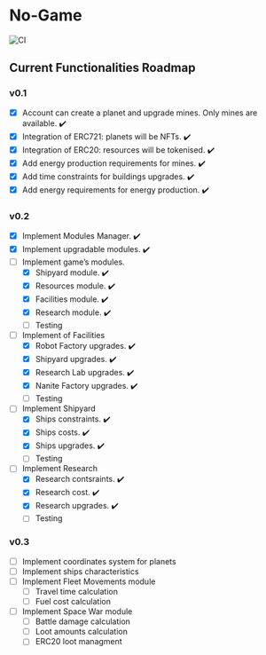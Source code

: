 # No-Game

![CI](https://github.com/ametel01/No-Game/blob/main/.github/workflows/tests.yml/badge.svg)

## Current Functionalities Roadmap

### v0.1

- [x] Account can create a planet and upgrade mines. Only mines are available. :heavy_check_mark:
- [x] Integration of ERC721: planets will be NFTs. :heavy_check_mark:
- [x] Integration of ERC20: resources will be tokenised. :heavy_check_mark:
- [x] Add energy production requirements for mines. :heavy_check_mark:
- [x] Add time constraints for buildings upgrades. :heavy_check_mark:
- [x] Add energy requirements for energy production. :heavy_check_mark:

### v0.2

- [x] Implement Modules Manager. :heavy_check_mark:
- [x] Implement upgradable modules. :heavy_check_mark:
- [ ] Implement game’s modules.
  - [x] Shipyard module. :heavy_check_mark:
  - [x] Resources module. :heavy_check_mark:
  - [x] Facilities module. :heavy_check_mark:
  - [x] Research module. :heavy_check_mark:
  - [ ] Testing
- [ ] Implement of Facilities
  - [x] Robot Factory upgrades. :heavy_check_mark:
  - [x] Shipyard upgrades. :heavy_check_mark:
  - [x] Research Lab upgrades. :heavy_check_mark:
  - [x] Nanite Factory upgrades. :heavy_check_mark:
  - [ ] Testing
- [ ] Implement Shipyard
  - [x] Ships constraints. :heavy_check_mark:
  - [x] Ships costs. :heavy_check_mark:
  - [x] Ships upgrades. :heavy_check_mark:
  - [ ] Testing
- [ ] Implement Research
  - [x] Research contsraints. :heavy_check_mark:
  - [x] Research cost. :heavy_check_mark:
  - [x] Research upgrades. :heavy_check_mark:
  - [ ] Testing

### v0.3

- [ ] Implement coordinates system for planets
- [ ] Implement ships characteristics
- [ ] Implement Fleet Movements module
  - [ ] Travel time calculation
  - [ ] Fuel cost calculation
- [ ] Implement Space War module
  - [ ] Battle damage calculation
  - [ ] Loot amounts calculation
  - [ ] ERC20 loot managment

